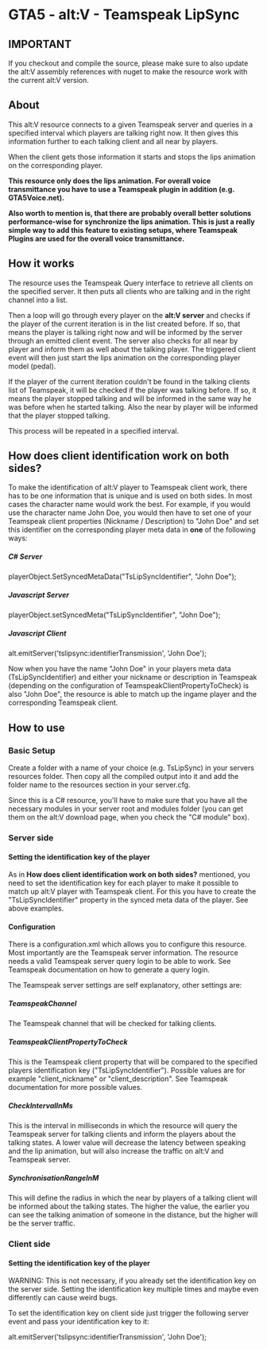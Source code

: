 # GTA5 - alt:V - Teamspeak LipSync

## IMPORTANT
If you checkout and compile the source, please make sure to also update the alt:V assembly references with nuget to make the resource work with the current alt:V version.

## About
This alt:V resource connects to a given Teamspeak server and queries in a specified interval which players are talking right now. It then gives this information further to each talking client and all near by players.

When the client gets those information it starts and stops the lips animation on the corresponding player.

**This resource only does the lips animation. For overall voice transmittance you have to use a Teamspeak plugin in addition (e.g. GTA5Voice.net).**

**Also worth to mention is, that there are probably overall better solutions performance-wise for synchronize the lips animation. This is just a really simple way to add this feature to existing setups, where Teamspeak Plugins are used for the overall voice transmittance.**

## How it works
The resource uses the Teamspeak Query interface to retrieve all clients on the specified server. It then puts all clients who are talking and in the right channel into a list. 

Then a loop will go through every player on the **alt:V server** and checks if the player of the current iteration is in the list created before. If so, that means the player is talking right now and will be informed by the server through an emitted client event. 
The server also checks for all near by player and inform them as well about the talking player.
The triggered client event will then just start the lips animation on the corresponding player model (pedal).

If the player of the current iteration couldn't be found in the talking clients list of Teamspeak, it will be checked if the player was talking before. If so, it means the player stopped talking and will be informed in the same way he was before when he started talking. Also the near by player will be informed that the player stopped talking.

This process will be repeated in a specified interval.

## How does client identification work on both sides?
To make the identification of alt:V player to Teamspeak client work, there has to be one information that is unique and is used on both sides. In most cases the character name would work the best.
For example, if you would use the character name John Doe, you would then have to set one of your Teamspeak client properties (Nickname / Description) to "John Doe" and set this identifier on the corresponding player meta data in **one** of the following ways:

##### C# Server
playerObject.SetSyncedMetaData("TsLipSyncIdentifier", "John Doe");

##### Javascript Server
playerObject.setSyncedMeta("TsLipSyncIdentifier", "John Doe");

##### Javascript Client
alt.emitServer('tslipsync:identifierTransmission', 'John Doe');

Now when you have the name "John Doe" in your players meta data (TsLipSyncIdentifier) and either your nickname or description in Teamspeak (depending on the configuration of TeamspeakClientPropertyToCheck) is also "John Doe", the resource is able to match up the ingame player and the corresponding Teamspeak client.

## How to use

### Basic Setup
Create a folder with a name of your choice (e.g. TsLipSync) in your servers resources folder. Then copy all the compiled output into it and add the folder name to the resources section in your server.cfg.

Since this is a C# resource, you'll have to make sure that you have all the necessary modules in your server root and modules folder (you can get them on the alt:V download page, when you check the "C# module" box).

### Server side
#### Setting the identification key of the player ####
As in **How does client identification work on both sides?** mentioned, you need to set the identification key for each player to make it possible to match up alt:V player with Teamspeak client. For this you have to create the "TsLipSyncIdentifier" property in the synced meta data of the player. See above examples.

#### Configuration
There is a configuration.xml which allows you to configure this resource. Most importantly are the Teamspeak server information. The resource needs a valid Teamspeak server query login to be able to work. See Teamspeak documentation on how to generate a query login. 

The Teamspeak server settings are self explanatory, other settings are:

##### TeamspeakChannel
The Teamspeak channel that will be checked for talking clients.

##### TeamspeakClientPropertyToCheck
This is the Teamspeak client property that will be compared to the specified players identification key ("TsLipSyncIdentifier"). Possible values are for example "client_nickname" or "client_description". See Teamspeak documentation for more possible values.

##### CheckIntervalInMs
This is the interval in milliseconds in which the resource will query the Teamspeak server for talking clients and inform the players about the talking states.
A lower value will decrease the latency between speaking and the lip animation, but will also increase the traffic on alt:V and Teamspeak server.

##### SynchronisationRangeInM
This will define the radius in which the near by players of a talking client will be informed about the talking states. The higher the value, the earlier you can see the talking animation of someone in the distance, but the higher will be the server traffic.

### Client side
#### Setting the identification key of the player ####
WARNING: This is not necessary, if you already set the identification key on the server side. Setting the identification key multiple times and maybe even differently can cause weird bugs.

To set the identification key on client side just trigger the following server event and pass your identification key to it:

alt.emitServer('tslipsync:identifierTransmission', 'John Doe');